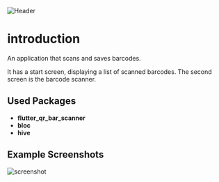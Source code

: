 ![Header](https://i.imgur.com/TYLk6Kj.png)

# introduction

An application that scans and saves barcodes.

It has a start screen, displaying a list of scanned barcodes. The second screen is the barcode scanner. 

## Used Packages

* **flutter_qr_bar_scanner**
* **bloc**
* **hive**

## Example Screenshots

![screenshot](https://i.imgur.com/abYnck7.gif)